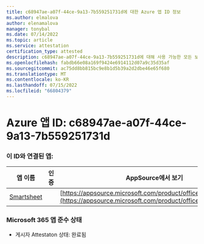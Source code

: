 ```yaml
---
title: c68947ae-a07f-44ce-9a13-7b559251731d에 대한 Azure 앱 ID 정보
ms.author: elmalova
author: elenamalova
manager: tonybal
ms.date: 07/14/2022
ms.topic: article
ms.service: attestation
certification_type: attested
description: c68947ae-a07f-44ce-9a13-7b559251731d에 대해 사용 가능한 모든 보안 및 규정 준수 정보입니다.
ms.openlocfilehash: fabdb66e08a169f9424e6914112d07a9c35d35af
ms.sourcegitcommit: ac75dd8bb815bc9e8b1d5b39a2d2dbe46e65f680
ms.translationtype: MT
ms.contentlocale: ko-KR
ms.lasthandoff: 07/15/2022
ms.locfileid: "66804379"
---
```

# <a name="azure-app-id-c68947ae-a07f-44ce-9a13-7b559251731d"></a>Azure 앱 ID: c68947ae-a07f-44ce-9a13-7b559251731d


### <a name="apps-associated-with-this-id"></a>이 ID와 연결된 앱:
| **앱 이름** | **인증** | **AppSource에서 보기** |
|--------------|---------------|-----------------------|
| [Smartsheet](../forward/WA104380975.md) |  | [https://appsource.microsoft.com/product/office/WA104380975](https://appsource.microsoft.com/product/office/WA104380975) |

### <a name="microsoft-365-app-compliance-status"></a>Microsoft 365 앱 준수 상태
- 게시자 Attestaton 상태: 완료됨
